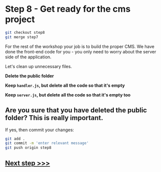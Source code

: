 # Step 8 - Get ready for the cms project

```bash
git checkout step8
git merge step7
```

For the rest of the workshop your job is to build the proper CMS. We have done the front-end code for you - you only need to worry about the server side of the application.

Let's clean up unnecessary files.

**Delete the public folder**

**Keep `handler.js`, but delete all the code so that it's empty**

**Keep `server.js`, but delete all the code so that it's empty too**

## Are you sure that you have deleted the public folder?  This is really important.

If yes, then commit your changes:

```bash
git add .
git commit -m 'enter relevant message'
git push origin step8
```


## [**Next step >>>**](step9.md)
